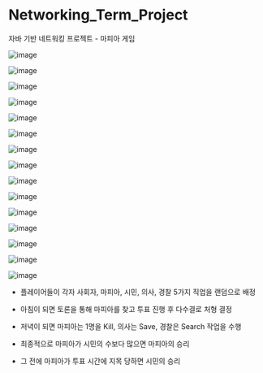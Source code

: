 # Networking_Term_Project
자바 기반 네트워킹 프로젝트 - 마피아 게임 



![image](https://user-images.githubusercontent.com/78725674/131092778-a47344b4-fd2e-446d-b8f6-1e3c9c832b5f.png)

![image](https://user-images.githubusercontent.com/78725674/131092841-b3dac25b-0f6a-4a7e-ba40-abcfbb6d81ec.png)

![image](https://user-images.githubusercontent.com/78725674/131093807-3dc52a0e-dd9b-44d1-8564-e65019b09cea.png)

![image](https://user-images.githubusercontent.com/78725674/131093857-972d1bf9-eb28-4fea-8994-a5d69a571e17.png)

![image](https://user-images.githubusercontent.com/78725674/131093867-882412f5-cde6-4d08-9d21-57bc23d4aa38.png)

![image](https://user-images.githubusercontent.com/78725674/131093882-48d19ed8-2b55-4868-9daf-17c9f1250d37.png)

![image](https://user-images.githubusercontent.com/78725674/131093906-6fccf177-e2a7-4647-8521-3ad05ca358d8.png)

![image](https://user-images.githubusercontent.com/78725674/131093939-49052d00-d607-4d13-bc79-b5a4ee5b74c0.png)

![image](https://user-images.githubusercontent.com/78725674/131093965-2e68801f-dd30-4be8-a8ed-e84050d1d0d7.png)

![image](https://user-images.githubusercontent.com/78725674/131093980-6d122b36-addd-46ae-970a-1f6bb6207aba.png)

![image](https://user-images.githubusercontent.com/78725674/131093997-070a8e1d-7ad2-4751-99a5-b6c5972a455d.png)

![image](https://user-images.githubusercontent.com/78725674/131094014-580403bb-26a0-4b07-9383-24bfd5f331d0.png)

![image](https://user-images.githubusercontent.com/78725674/131094024-5d16f853-b5bc-47a7-a620-256e826cbd07.png)

![image](https://user-images.githubusercontent.com/78725674/131094035-0d94cc02-ee92-46ec-b93f-0d2b816ddd20.png)

![image](https://user-images.githubusercontent.com/78725674/131094041-23533d6e-c3ab-4d7e-a1be-cc94678bfd4d.png)

 - 플레이어들이 각자 사회자, 마피아, 시민, 의사, 경찰 5가지 직업을 랜덤으로 배정
 
 - 아침이 되면 토론을 통해 마피아를 찾고 투표 진행 후 다수결로 처형 결정

 - 저녁이 되면 마피아는 1명을 Kill, 의사는 Save, 경찰은 Search 작업을 수행

 - 최종적으로 마피아가 시민의 수보다 많으면 마피아의 승리

 - 그 전에 마피아가 투표 시간에 지목 당하면 시민의 승리
